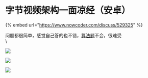 # 字节视频架构一面凉经（安卓）

{% embed url="https://www.nowcoder.com/discuss/529325" %}



问题都很简单，感觉自己答的也不错，[算法题](https://www.nowcoder.com/jump/super-jump/word?word=%E7%AE%97%E6%B3%95%E9%A2%98)不会，很难受\
\


![](https://uploadfiles.nowcoder.com/images/20200928/401367812\_1601299188023\_470916B7E9CA6536543ED7B8B13271A8)

![](https://uploadfiles.nowcoder.com/images/20200928/401367812\_1601299164627\_D16FA2BB99B6535A4CFE524EA277346D)

![](https://uploadfiles.nowcoder.com/images/20200928/401367812\_1601299138048\_A8113BFFC30C3CC3A70116DFDE19A1E9)
